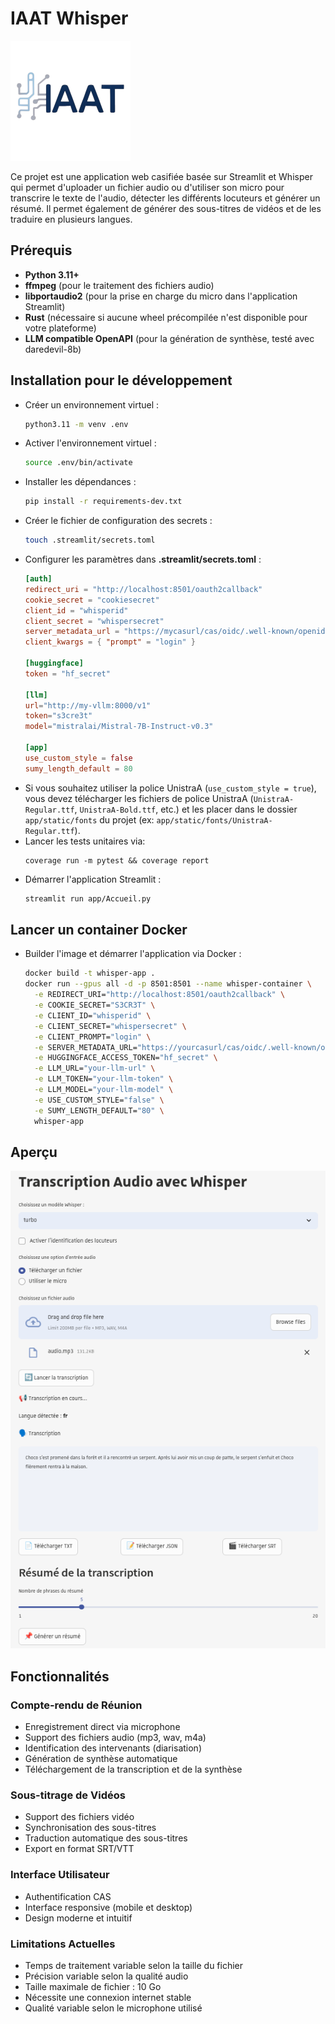 # IAAT Whisper

![IAAT Logo](images/logo.png)

Ce projet est une application web casifiée basée sur Streamlit et Whisper qui permet d'uploader un fichier audio ou d'utiliser son
micro pour transcrire le texte de l'audio, détecter les différents locuteurs et générer un résumé.
Il permet également de générer des sous-titres de vidéos et de
les traduire en plusieurs langues.

## Prérequis

- **Python 3.11+**
- **ffmpeg** (pour le traitement des fichiers audio)
- **libportaudio2** (pour la prise en charge du micro dans l'application Streamlit)
- **Rust** (nécessaire si aucune wheel précompilée n'est disponible pour votre plateforme)
- **LLM compatible OpenAPI** (pour la génération de synthèse, testé avec daredevil-8b)

## Installation pour le développement

- Créer un environnement virtuel :
  ```bash
  python3.11 -m venv .env
  ```
- Activer l'environnement virtuel :
  ```bash
  source .env/bin/activate
  ```
- Installer les dépendances :
  ```bash
  pip install -r requirements-dev.txt
  ```
- Créer le fichier de configuration des secrets :
  ```bash
  touch .streamlit/secrets.toml
  ```
- Configurer les paramètres dans **.streamlit/secrets.toml** :
  ```toml
  [auth]
  redirect_uri = "http://localhost:8501/oauth2callback"
  cookie_secret = "cookiesecret"
  client_id = "whisperid"
  client_secret = "whispersecret"
  server_metadata_url = "https://mycasurl/cas/oidc/.well-known/openid-configuration"
  client_kwargs = { "prompt" = "login" }

  [huggingface]
  token = "hf_secret"

  [llm]
  url="http://my-vllm:8000/v1"
  token="s3cre3t"
  model="mistralai/Mistral-7B-Instruct-v0.3"

  [app]
  use_custom_style = false
  sumy_length_default = 80
  ```
- Si vous souhaitez utiliser la police UnistraA (`use_custom_style = true`), vous devez télécharger les fichiers de police UnistraA (`UnistraA-Regular.ttf`, `UnistraA-Bold.ttf`, etc.) et les placer dans le dossier `app/static/fonts` du projet (ex: `app/static/fonts/UnistraA-Regular.ttf`).
- Lancer les tests unitaires via:
  ```
  coverage run -m pytest && coverage report
  ```
- Démarrer l'application Streamlit :
  ```bash
  streamlit run app/Accueil.py
  ```

## Lancer un container Docker

- Builder l'image et démarrer l'application via Docker :
  ```bash
  docker build -t whisper-app .
  docker run --gpus all -d -p 8501:8501 --name whisper-container \
    -e REDIRECT_URI="http://localhost:8501/oauth2callback" \
    -e COOKIE_SECRET="S3CR3T" \
    -e CLIENT_ID="whisperid" \
    -e CLIENT_SECRET="whispersecret" \
    -e CLIENT_PROMPT="login" \
    -e SERVER_METADATA_URL="https://yourcasurl/cas/oidc/.well-known/openid-configuration" \
    -e HUGGINGFACE_ACCESS_TOKEN="hf_secret" \
    -e LLM_URL="your-llm-url" \
    -e LLM_TOKEN="your-llm-token" \
    -e LLM_MODEL="your-llm-model" \
    -e USE_CUSTOM_STYLE="false" \
    -e SUMY_LENGTH_DEFAULT="80" \
    whisper-app
  ```

## Aperçu

![Screenshot](images/screenshot.png)

## Fonctionnalités

### Compte-rendu de Réunion
- Enregistrement direct via microphone
- Support des fichiers audio (mp3, wav, m4a)
- Identification des intervenants (diarisation)
- Génération de synthèse automatique
- Téléchargement de la transcription et de la synthèse

### Sous-titrage de Vidéos
- Support des fichiers vidéo
- Synchronisation des sous-titres
- Traduction automatique des sous-titres
- Export en format SRT/VTT

### Interface Utilisateur
- Authentification CAS
- Interface responsive (mobile et desktop)
- Design moderne et intuitif

### Limitations Actuelles
- Temps de traitement variable selon la taille du fichier
- Précision variable selon la qualité audio
- Taille maximale de fichier : 10 Go
- Nécessite une connexion internet stable
- Qualité variable selon le microphone utilisé
